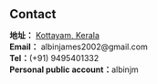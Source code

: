 <h1 id="contact"></h1>

<h2 style="margin: 30px 0px 10px;">Contact</h2>

<p><strong>地址：</strong> <a href="https://maps.app.goo.gl/Tt2TvE1CwaV2APPs5">Kottayam, Kerala</a>
<br />
<strong>Email：</strong> <email>albinjames2002@gmail.com</email>
<br />
<strong>Tel：</strong>(+91) 9495401332
<br />
<strong>Personal public account：</strong>albinjm </p>
